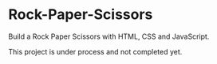 # Rock-Paper-Scissors
Build a Rock Paper Scissors with HTML, CSS and JavaScript.


This project is under process and not completed yet.
